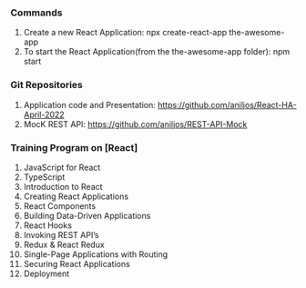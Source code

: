 
### Commands

1. Create a new React Application: npx create-react-app the-awesome-app
2. To start the React Application(from the the-awesome-app folder): npm start


### Git Repositories

1. Application code and Presentation: https://github.com/aniljos/React-HA-April-2022
2. MocK REST API: https://github.com/aniljos/REST-API-Mock

### Training Program on [React]


1.   JavaScript for React
2.  TypeScript
3.  Introduction to React
4.  Creating React Applications
5.  React Components  
6.  Building Data-Driven Applications
7.  React Hooks
8.  Invoking REST API’s
9.  Redux & React Redux
10. Single-Page Applications with Routing
11. Securing React Applications
12. Deployment



